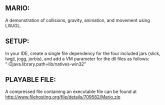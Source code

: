 ## MARIO: 
A demonstration of collisions, gravity, animation, and movement using LWJGL.

## SETUP:  
In your IDE, create a single file dependency for the four included jars (slick, lwgjl, jogg, jorbis), and
add a VM parameter for the dll files as follows:  
"-Djava.library.path=lib/natives-win32"

## PLAYABLE FILE:   
A compressed file containing an executable file can be found at    
http://www.filehosting.org/file/details/709582/Mario.zip

